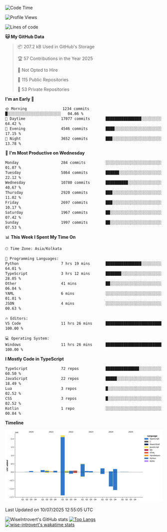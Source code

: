 <!--START_SECTION:waka-->
![Code Time](http://img.shields.io/badge/Code%20Time-2%2C386%20hrs%208%20mins-blue)

![Profile Views](http://img.shields.io/badge/Profile%20Views-5-blue)

![Lines of code](https://img.shields.io/badge/From%20Hello%20World%20I%27ve%20Written-3.9%20million%20lines%20of%20code-blue)

**🐱 My GitHub Data** 

> 📦 207.2 kB Used in GitHub's Storage 
 > 
> 🏆 57 Contributions in the Year 2025
 > 
> 🚫 Not Opted to Hire
 > 
> 📜 115 Public Repositories 
 > 
> 🔑 53 Private Repositories 
 > 
**I'm an Early 🐤** 

```text
🌞 Morning                1234 commits        █░░░░░░░░░░░░░░░░░░░░░░░░   04.66 % 
🌆 Daytime                17077 commits       ████████████████░░░░░░░░░   64.42 % 
🌃 Evening                4546 commits        ████░░░░░░░░░░░░░░░░░░░░░   17.15 % 
🌙 Night                  3652 commits        ███░░░░░░░░░░░░░░░░░░░░░░   13.78 % 
```
📅 **I'm Most Productive on Wednesday** 

```text
Monday                   284 commits         ░░░░░░░░░░░░░░░░░░░░░░░░░   01.07 % 
Tuesday                  5864 commits        ██████░░░░░░░░░░░░░░░░░░░   22.12 % 
Wednesday                10780 commits       ██████████░░░░░░░░░░░░░░░   40.67 % 
Thursday                 2920 commits        ███░░░░░░░░░░░░░░░░░░░░░░   11.02 % 
Friday                   2697 commits        ███░░░░░░░░░░░░░░░░░░░░░░   10.17 % 
Saturday                 1967 commits        ██░░░░░░░░░░░░░░░░░░░░░░░   07.42 % 
Sunday                   1997 commits        ██░░░░░░░░░░░░░░░░░░░░░░░   07.53 % 
```


📊 **This Week I Spent My Time On** 

```text
🕑︎ Time Zone: Asia/Kolkata

💬 Programming Languages: 
Python                   7 hrs 19 mins       ████████████████░░░░░░░░░   64.01 % 
TypeScript               3 hrs 12 mins       ███████░░░░░░░░░░░░░░░░░░   28.05 % 
Other                    41 mins             ██░░░░░░░░░░░░░░░░░░░░░░░   06.04 % 
YAML                     6 mins              ░░░░░░░░░░░░░░░░░░░░░░░░░   01.01 % 
JSON                     4 mins              ░░░░░░░░░░░░░░░░░░░░░░░░░   00.63 % 

🔥 Editors: 
VS Code                  11 hrs 26 mins      █████████████████████████   100.00 % 

💻 Operating System: 
Windows                  11 hrs 26 mins      █████████████████████████   100.00 % 
```

**I Mostly Code in TypeScript** 

```text
TypeScript               72 repos            ███████████████░░░░░░░░░░   60.50 % 
JavaScript               22 repos            █████░░░░░░░░░░░░░░░░░░░░   18.49 % 
Lua                      3 repos             █░░░░░░░░░░░░░░░░░░░░░░░░   02.52 % 
CSS                      3 repos             █░░░░░░░░░░░░░░░░░░░░░░░░   02.52 % 
Kotlin                   1 repo              ░░░░░░░░░░░░░░░░░░░░░░░░░   00.84 % 
```



**Timeline**

![Lines of Code chart](https://raw.githubusercontent.com/wise-introvert/wise-introvert/master/assets/bar_graph.png)


 Last Updated on 10/07/2025 12:55:05 UTC
<!--END_SECTION:waka-->

![WiseIntrovert's GitHub stats](https://github-readme-stats.vercel.app/api?username=wise-introvert&count_private=true&show_icons=true)
[![Top Langs](https://github-readme-stats.vercel.app/api/top-langs/?username=wise-introvert&langs_count=10)](https://github.com/anuraghazra/github-readme-stats)
[![wise-introvert's wakatime stats](https://github-readme-stats.vercel.app/api/wakatime?username=wiseintrovert)](https://github.com/anuraghazra/github-readme-stats)
